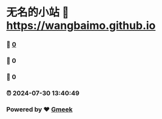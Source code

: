 # 无名的小站 :link: https://wangbaimo.github.io 
### :page_facing_up: [0](https://wangbaimo.github.io/tag.html) 
### :speech_balloon: 0 
### :hibiscus: 0 
### :alarm_clock: 2024-07-30 13:40:49 
### Powered by :heart: [Gmeek](https://github.com/Meekdai/Gmeek)
